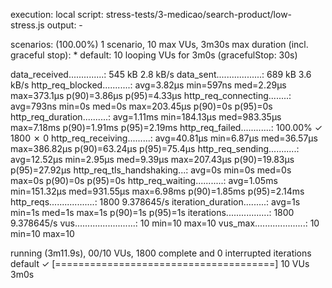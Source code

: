 execution: local
script: stress-tests/3-medicao/search-product/low-stress.js
output: -

scenarios: (100.00%) 1 scenario, 10 max VUs, 3m30s max duration (incl. graceful stop): \* default: 10 looping VUs for 3m0s (gracefulStop: 30s)

data_received..............: 545 kB 2.8 kB/s
data_sent..................: 689 kB 3.6 kB/s
http_req_blocked...........: avg=3.82µs min=597ns med=2.29µs max=373.1µs p(90)=3.86µs p(95)=4.33µs
http_req_connecting........: avg=793ns min=0s med=0s max=203.45µs p(90)=0s p(95)=0s
http_req_duration..........: avg=1.11ms min=184.13µs med=983.35µs max=7.18ms p(90)=1.91ms p(95)=2.19ms
http_req_failed............: 100.00% ✓ 1800 ✗ 0
http_req_receiving.........: avg=40.81µs min=6.87µs med=36.57µs max=386.82µs p(90)=63.24µs p(95)=75.4µs
http_req_sending...........: avg=12.52µs min=2.95µs med=9.39µs max=207.43µs p(90)=19.83µs p(95)=27.92µs
http_req_tls_handshaking...: avg=0s min=0s med=0s max=0s p(90)=0s p(95)=0s
http_req_waiting...........: avg=1.05ms min=151.32µs med=931.55µs max=6.98ms p(90)=1.85ms p(95)=2.14ms
http_reqs..................: 1800 9.378645/s
iteration_duration.........: avg=1s min=1s med=1s max=1s p(90)=1s p(95)=1s
iterations.................: 1800 9.378645/s
vus........................: 10 min=10 max=10
vus_max....................: 10 min=10 max=10

running (3m11.9s), 00/10 VUs, 1800 complete and 0 interrupted iterations
default ✓ [======================================] 10 VUs 3m0s
